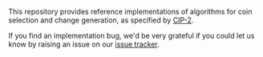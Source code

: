 This repository provides reference implementations of algorithms for coin selection and change generation, as specified by [CIP-2](https://cips.cardano.org/cips/cip2/).

If you find an implementation bug, we'd be very grateful if you could let us know by raising an issue on our [issue tracker](https://github.com/input-output-hk/cardano-coin-selection/issues).
